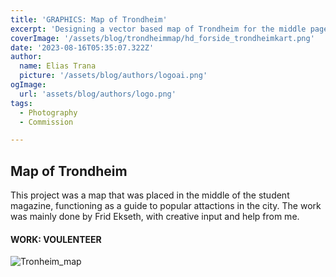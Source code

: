 ```yaml
---
title: 'GRAPHICS: Map of Trondheim'
excerpt: 'Designing a vector based map of Trondheim for the middle page of the student magazine.'
coverImage: '/assets/blog/trondheimmap/hd_forside_trondheimkart.png'
date: '2023-08-16T05:35:07.322Z'
author:
  name: Elias Trana
  picture: '/assets/blog/authors/logoai.png'
ogImage:
  url: 'assets/blog/authors/logo.png'
tags:
  - Photography
  - Commission

---
```




## Map of Trondheim

This project was a map that was placed in the middle of the student magazine, functioning as a guide to popular attactions in the city. The work was mainly done by Frid Ekseth, with creative input and help from me. 

#### **WORK:** VOULENTEER


![Tronheim_map](/assets/blog/trondheimmap/midtsidebilde_fadderukeHD.png)


